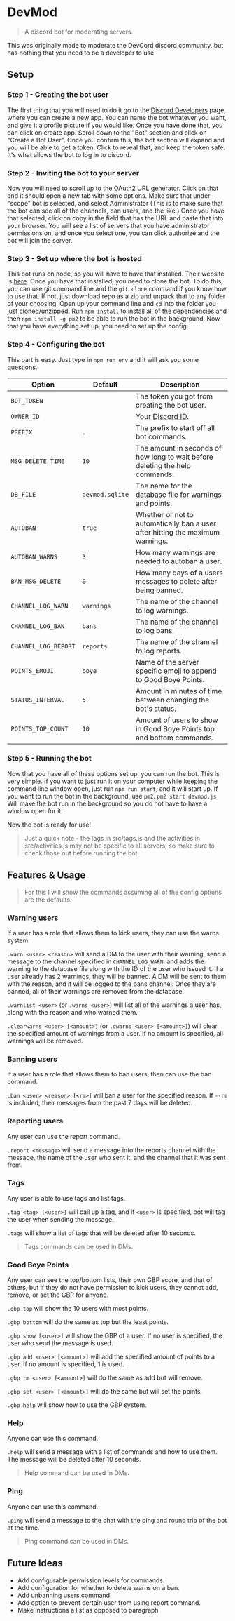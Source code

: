 # DevMod
 > A discord bot for moderating servers.

This was originally made to moderate the DevCord discord community, but
has nothing that you need to be a developer to use.

## Setup
### Step 1 - Creating the bot user
The first thing that you will need to do it go to the
[Discord Developers](https://discordapp.com/developers/applications/me)
page, where you can create a new app. You can name the bot whatever you
want, and give it a profile picture if you would like. Once you have
done that, you can click on create app. Scroll down to the "Bot"
section and click on "Create a Bot User". Once you confirm this, the bot
section will expand and you will be able to get a token. Click to reveal
that, and keep the token safe. It's what allows the bot to log in to
discord.
### Step 2 - Inviting the bot to your server
Now you will need to scroll up to the OAuth2 URL generator. Click on
that and it should open a new tab with some options. Make sure that
under "scope" bot is selected, and select Administrator (This is to make
sure that the bot can see all of the channels, ban users, and the like.)
Once you have that selected, click on copy in the field that has the URL
and paste that into your browser. You will see a list of servers that
you have administrator permissions on, and once you select one, you can
click authorize and the bot will join the server.
### Step 3 - Set up where the bot is hosted
This bot runs on node, so you will have to have that installed. Their
website is [here](https://nodejs.org). Once you have that installed, you
need to clone the bot. To do this, you can use git command line and the
`git clone` command if you know how to use that. If not, just download
repo as a zip and unpack that to any folder of your choosing. Open up
your command line and `cd` into the folder you just cloned/unzipped.
Run `npm install` to install all of the dependencies and then `npm
install -g pm2` to be able to run the bot in the background. Now that
you have everything set up, you need to set up the config.
### Step 4 - Configuring the bot
This part is easy. Just type in `npm run env` and it will ask you some
questions.

Option | Default | Description
---|---|---
`BOT_TOKEN` | | The token you got from creating the bot user.
`OWNER_ID` | | Your [Discord ID](https://goo.gl/fTsqkq).
`PREFIX` | `.` | The prefix to start off all bot commands.
`MSG_DELETE_TIME` | `10` | The amount in seconds of how long to wait before deleting the help commands.
`DB_FILE` | `devmod.sqlite` | The name for the database file for warnings and points.
`AUTOBAN` | `true` | Whether or not to automatically ban a user after hitting the maximum warnings.
`AUTOBAN_WARNS` | `3` | How many warnings are needed to autoban a user.
`BAN_MSG_DELETE` | `0` | How many days of a users messages to delete after being banned.
`CHANNEL_LOG_WARN` | `warnings` | The name of the channel to log warnings.
`CHANNEL_LOG_BAN` | `bans` | The name of the channel to log bans.
`CHANNEL_LOG_REPORT` | `reports` | The name of the channel to log reports.
`POINTS_EMOJI` | `boye` | Name of the server specific emoji to append to Good Boye Points.
`STATUS_INTERVAL` | `5` | Amount in minutes of time between changing the bot's status.
`POINTS_TOP_COUNT` | `10` | Amount of users to show in Good Boye Points top and bottom commands.

### Step 5 - Running the bot
Now that you have all of these options set up, you can run the bot. This
is very simple. If you want to just run it on your computer while
keeping the command line window open, just run `npm run start`, and it
will start up. If you want to run the bot in the background, use `pm2`.
`pm2 start devmod.js` Will make the bot run in the background so you do
not have to have a window open for it.

Now the bot is ready for use!

> Just a quick note - the tags in src/tags.js and the activities in
src/activities.js may not be specific to all servers, so make sure to check
those out before running the bot.

## Features & Usage
> For this I will show the commands assuming all of the config options
are the defaults.

### Warning users
If a user has a role that allows them to kick users, they can use the
warns system.

`.warn <user> <reason>` will send a DM to the user with their warning,
send a message to the channel specified in `CHANNEL_LOG_WARN`, and adds
the warning to the database file along with the ID of the user who
issued it. If a user already has 2 warnings, they will be banned. A DM
will be sent to them with the reason, and it will be logged to the bans
channel. Once they are banned, all of their warnings are removed from
the database.

`.warnlist <user>` (or `.warns <user>`) will list all of the warnings a user has,
along with the reason and who warned them.

`.clearwarns <user> [<amount>]` (or `.cwarns <user> [<amount>]`) will
clear the specified amount of warnings from a user. If no amount is
specified, all warnings will be removed.

### Banning users
If a user has a role that allows them to ban users, then can use the ban
command.

`.ban <user> <reason> [<rm>]` will ban a user for the specified reason.
If `--rm` is included, their messages from the past 7 days will be
deleted.

### Reporting users
Any user can use the report command.

`.report <message>` will send a message into the reports channel with
the message, the name of the user who sent it, and the channel that it
was sent from.

### Tags
Any user is able to use tags and list tags.

`.tag <tag> [<user>]` will call up a tag, and if `<user>` is specified,
bot will tag the user when sending the message.

`.tags` will show a list of tags that will be deleted after 10 seconds.

> Tags commands can be used in DMs.

### Good Boye Points
Any user can see the top/bottom lists, their own GBP score, and that of
others, but if they do not have permission to kick users, they cannot
add, remove, or set the GBP for anyone.

`.gbp top` will show the 10 users with most points.

`.gbp bottom` will do the same as top but the least points.

`.gbp show [<user>]` will show the GBP of a user. If no user is
specified, the user who send the message is used.

`.gbp add <user> [<amount>]` will add the specified amount of points to
a user. If no amount is specified, 1 is used.

`.gbp rm <user> [<amount>]` will do the same as add but will remove.

`.gbp set <user> [<amount>]` will do the same but will set the points.

`.gbp help` will show how to use the GBP system.

### Help
Anyone can use this command.

`.help` will send a message with a list of commands and how to use them.
The message will be deleted after 10 seconds.

> Help command can be used in DMs.

### Ping
Anyone can use this command.

`.ping` will send a message to the chat with the ping and round trip
of the bot at the time.

> Ping command can be used in DMs.

## Future Ideas
 - Add configurable permission levels for commands.
 - Add configuration for whether to delete warns on a ban.
 - Add unbanning users command.
 - Add option to prevent certain user from using report command.
 - Make instructions a list as opposed to paragraph